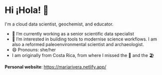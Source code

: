 # Hi ¡Hola! 👋

I'm a cloud data scientist, geochemist, and educator.

- 🔭 I’m currently working as a senior scientific data specialist
- 🌱 I’m interested in building tools to modernise science workflows. I am also a reformed paleoenvironmental scientist and archaeologist.
- 😄 Pronouns: she/her
- I am originally from Costa Rica, from where I missed the 🌳 and the 🏖️


**Personal website**: https://mariarivera.netlify.app/

